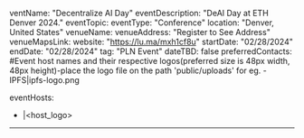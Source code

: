 ventName: "Decentralize AI Day"
eventDescription: "DeAI Day at ETH Denver 2024." 
eventTopic: 
eventType: "Conference" 
location: "Denver, United States"
venueName: 
venueAddress: "Register to See Address"
venueMapsLink: 
website: "https://lu.ma/mxh1cf8u"
startDate: "02/28/2024"
endDate: "02/28/2024" 
tag: "PLN Event" 
dateTBD: false
preferredContacts:
#Event host names and their respective logos(preferred size is 48px width, 48px height)-place the logo file on the path 'public/uploads' for eg.   - IPFS|ipfs-logo.png

eventHosts:
  - <Morpheus>|<host_logo>
---
